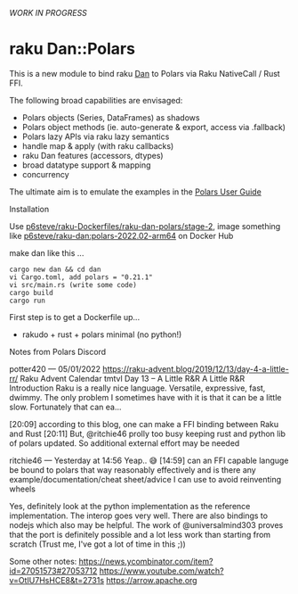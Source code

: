  *WORK IN PROGRESS*

# raku Dan::Polars

This is a new module to bind raku [Dan](https://github.com/p6steve/raku-Dan) to Polars via Raku NativeCall / Rust FFI.

The following broad capabilities are envisaged:
- Polars objects (Series, DataFrames) as shadows
- Polars object methods (ie. auto-generate & export, access via .fallback)
- Polars lazy APIs via raku lazy semantics
- handle map & apply (with raku callbacks)
- raku Dan features (accessors, dtypes)
- broad datatype support & mapping
- concurrency

The ultimate aim is to emulate the examples in the [Polars User Guide](https://pola-rs.github.io/polars-book/user-guide/dsl/expressions.html)
 
 Installation
 
 Use [p6steve/raku-Dockerfiles/raku-dan-polars/stage-2](https://github.com/p6steve/raku-Dockerfiles/blob/main/raku-dan-polars/stage-2/Dockerfile), image something like [p6steve/raku-dan:polars-2022.02-arm64](hub.docker.com) on Docker Hub 
 
 make dan like this ...
 ```
 cargo new dan && cd dan
 vi Cargo.toml, add polars = "0.21.1"
 vi src/main.rs (write some code)
 cargo build
 cargo run
 ```
  
First step is to get a Dockerfile up...
- rakudo + rust + polars minimal (no python!)

Notes from Polars Discord

potter420 — 05/01/2022
https://raku-advent.blog/2019/12/13/day-4-a-little-rr/
Raku Advent Calendar
tmtvl
Day 13 – A Little R&R
A Little R&R Introduction Raku is a really nice language. Versatile, expressive, fast, dwimmy. The only problem I sometimes have with it is that it can be a little slow. Fortunately that can ea…

[20:09]
according to this blog, one can make a FFI binding between Raku and Rust
[20:11]
But, @ritchie46  prolly too busy keeping rust and python lib of polars updated. So additional external effort may be needed

ritchie46 — Yesterday at 14:56
Yeap.. 😅
[14:59]
can an FFI capable languge be bound to polars that way reasonably effectively and is there any example/documentation/cheat sheet/advice I can use to avoid reinventing wheels

Yes, definitely look at the python implementation as the reference implementation. The interop goes very well. There are also bindings to nodejs which also may be helpful. The work of @universalmind303 proves that the port is definitely possible and a lot less work than starting from scratch (Trust me, I've got a lot of time in this ;))

Some other notes:
https://news.ycombinator.com/item?id=27051573#27053712
https://www.youtube.com/watch?v=OtIU7HsHCE8&t=2731s
https://arrow.apache.org
